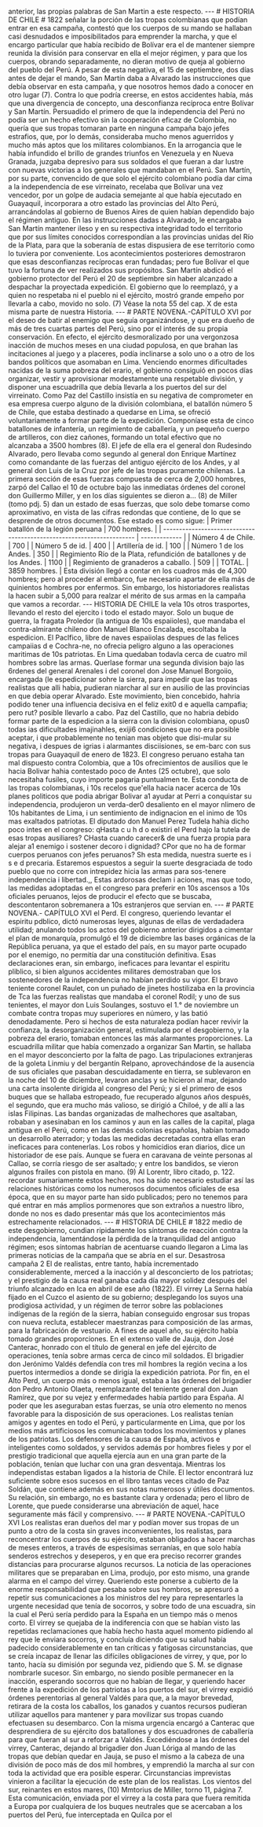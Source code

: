 anterior, las propias palabras de San Martin a este respecto. --- # HISTORIA DE CHILE # 1822 señalar la porción de las tropas colombianas que podían entrar en esa campaña, contestó que los cuerpos de su mando se hallaban casi desnudados e imposibilitados para emprender la marcha, y que el encargo particular que había recibido de Bolívar era el de mantener siempre reunida la división para conservar en ella el mejor régimen, y para que los cuerpos, obrando separadamente, no dieran motivo de queja al gobierno del pueblo del Perú. A pesar de esta negativa, el 15 de septiembre, dos días antes de dejar el mando, San Martín daba a Alvarado las instrucciones que debía observar en esta campaña, y que nosotros hemos dado a conocer en otro lugar (7). Contra lo que podría creerse, en estos accidentes había, más que una divergencia de concepto, una desconfianza recíproca entre Bolívar y San Martín. Persuadido el primero de que la independencia del Perú no podía ser un hecho efectivo sin la cooperación eficaz de Colombia, no quería que sus tropas tomaran parte en ninguna campaña bajo jefes estrafios, que, por lo demás, consideraba mucho menos aguerridos y mucho más aptos que los militares colombianos. En la arrogancia que le había infundido el brillo de grandes triunfos en Venezuela y en Nueva Granada, juzgaba depresivo para sus soldados el que fueran a dar lustre con nuevas victorias a los generales que mandaban en el Perú. San Martín, por su parte, convencido de que solo el ejército colombiano podía dar cima a la independencia de ese virreinato, recelaba que Bolívar una vez vencedor, por un golpe de audacia semejante al que había ejecutado en Guayaquil, incorporara a otro estado las provincias del Alto Perú, arrancándolas al gobierno de Buenos Aires de quien habían dependido bajo el régimen antiguo. En las instrucciones dadas a Alvarado, le encargaba San Martín mantener ileso y en su respectiva integridad todo el territorio que por sus límites conocidos correspondían a las provincias unidas del Río de la Plata, para que la soberanía de estas dispusiera de ese territorio como lo tuviera por conveniente. Los acontecimientos posteriores demostraron que esas desconfianzas recíprocas eran fundadas; pero fue Bolívar el que tuvo la fortuna de ver realizados sus propósitos. San Martín abdicó el gobierno protector del Perú el 20 de septiembre sin haber alcanzado a despachar la proyectada expedición. El gobierno que lo reemplazó, y a quien no respetaba ni el pueblo ni el ejército, mostró grande empeño por llevarla a cabo, movido no solo. (7) Véase la nota 55 del cap. X de esta misma parte de nuestra Historia. --- # PARTE NOVENA.-CAPÍTULO XVI por el deseo de batir al enemigo que seguía organizándose, y que era dueño de más de tres cuartas partes del Perú, sino por el interés de su propia conservación. En efecto, el ejército desmoralizado por una vergonzosa inacción de muchos meses en una ciudad populosa, en que brahan las incitaciones al juego y a placeres, podía inclinarse a solo uno o a otro de los bandos políticos que asomaban en Lima. Venciendo enormes dificultades nacidas de la suma pobreza del erario, el gobierno consiguió en pocos días organizar, vestir y aprovisionar modestamente una respetable división, y disponer una escuadrilla que debía llevarla a los puertos del sur del virreinato. Como Paz del Castillo insistía en su negativa de comprometer en esa empresa cuerpo alguno de la división colombiana, el batallón número 5 de Chile, que estaba destinado a quedarse en Lima, se ofreció voluntariamente a formar parte de la expedición. Componíase esta de cinco batallones de infantería, un regimiento de caballería, y un pequeño cuerpo de artilleros, con diez cañones, formando un total efectivo que no alcanzaba a 3500 hombres (8). El jefe de ella era el general don Rudesindo Alvarado, pero llevaba como segundo al general don Enrique Martínez como comandante de las fuerzas del antiguo ejército de los Andes, y al general don Luis de la Cruz por jefe de las tropas puramente chilenas. La primera sección de esas fuerzas compuesta de cerca de 2,000 hombres, zarpó del Callao el 10 de octubre bajo las inmediatas órdenes del coronel don Guillermo Miller, y en los días siguientes se dieron a... (8) de Miller (tomo pdj. 5) dan un estado de esas fuerzas, que solo debe tomarse como aproximativo, en vista de las cifras redondas que contiene, de lo que se desprende de otros documentos. Ese estado es como sigue: | Primer batallón de la legión peruana | 700 hombres. | | --------------------------------------------------------------------- | ------------- | | Número 4 de Chile. | 700 | | Número 5 de id. | 400 | | Artillería de id. | 100 | | Número 1 de los Andes. | 350 | | Regimiento Río de la Plata, refundición de batallones y de los Andes. | 1100 | | Regimiento de granaderos a caballo. | 509 | | TOTAL. | 3859 hombres. | Esta división llegó a contar en los cuadros más de 4,300 hombres; pero al proceder al embarco, fue necesario apartar de ella más de quinientos hombres por enfermos. Sin embargo, los historiadores realistas la hacen subir a 5,000 para realzar el mérito de sus armas en la campaña que vamos a recordar. --- HISTORIA DE CHILE la vela 10s otros trasportes, llevando el resto del ejercito i todo el estado mayor. Solo un buque de guerra, la fragata Proledor (la antigua de 10s espaiioles), que mandaba el contra-almirante chileno don Manuel Blanco Encalada, escoltaba la espedicion. El Paclfico, libre de naves espaiiolas despues de las felices campaiias d e Cochra-ne, no ofrecia peligro alguno a las operaciones maritimas de 10s patriotas. En Lima quedaban todavla cerca de cuatro mil hombres sobre las armas. Querlase formar una segunda division bajo las 6rdenes del general Arenales i del coronel don Jose Manuel Borgoiio, encargada (le espedicionar sohre la sierra, para impedir que las tropas realistas que alli habia, pudieran niarchar al sur en ausilio de las provincias en que debia operar Alvarado. Este movimiento, bien concebido, hahria podido tener una influencia decisiva en el feliz exit0 d e aquella campafia; pero rut? posible Ilevarlo a cabo. Paz del Castillo, que no habria debido formar parte de la espedicion a la sierra con la division colombiana, opus0 todas ias dificultades imajinahles, exiji6 condiciones que no era posible aceptar, i que probablemente no tenian mas objeto que disi-mular su negativa, i despues de igrias i alarmantes disciisiones, se em-barc con sus tropas para Guayaquil de enero de 1823. El congreso peruano estaha tan mal dispuesto contra Colombia, que a 10s ofrecimientos de ausilios que le hacia Bolivar hahia contestado poco de Antes (25 octubre), que solo necesitaha fusiles, cuyo importe pagaria puntualmen te. Esta conducta de las tropas colombianas, i 10s recelos que'ella hacia nacer acerca de 10s planes politicos que podia abrigar Bolivar a1 ayudar at Perri a conquistar su independencia, produjeron un verda-der0 desaliento en el mayor nlimero de 10s habitantes de Lima, i un sentimiento de indignacion en el inimo de 10s mas exaltados patriotas. El diputado don Manuel Perez Tudela hahia dicho poco intes en el congreso: qHasta c u h d o existiri el Perd hajo la tutela de esas tropas ausiliares? CHasta cuando carecer&#x26; de una fuerza propia para alejar a1 enemigo i sostener decoro i dignidad? CPor que no ha de formar cuerpos peruanos con jefes peruanos? Sh esta medida, nuestra suerte es i s e d precaria. Estaremos espuestos a seguir la suerte desgraciada de todo pueblo que no corre con intrepidez hicia las armas para sos-tenere independencia i libertad.,, Estas ardorosas declam i aciones, mas que todo, las medidas adoptadas en el congreso para preferir en 10s ascensos a 10s oficiales peruanos, lejos de producir el efecto que se buscaba, descontentaron sobremanera a 10s estranjeros que servian en. --- # PARTE NOVENA.- CAPÍTULO XVI el Perd. El congreso, queriendo levantar el espiritu pdblico, dictó numerosas leyes, algunas de ellas de verdadadera utilidad; anulando todos los actos del gobierno anterior dirigidos a cimentar el plan de monarquía, promulgó el 19 de diciembre las bases orgánicas de la República peruana, ya que el estado del país, en su mayor parte ocupado por el enemigo, no permitía dar una constitución definitiva. Esas declaraciones eran, sin embargo, ineficaces para levantar el espiritu pliblico, si bien algunos accidentes militares demostraban que los sostenedores de la independencia no habían perdido su vigor. El bravo teniente coronel Raulet, con un puñado de jinetes hostilizaba en la provincia de Tca las fuerzas realistas que mandaba el coronel Rodil; y uno de sus tenientes, el mayor don Luis Soulanges, sostuvo el 1.° de noviembre un combate contra tropas muy superiores en número, y las batió denodadamente. Pero si hechos de esta naturaleza podían hacer revivir la confianza, la desorganización general, estimulada por el desgobierno, y la pobreza del erario, tomaban entonces las más alarmantes proporciones. La escuadrilla militar que había comenzado a organizar San Martin, se hallaba en el mayor desconcierto por la falta de pago. Las tripulaciones extranjeras de la goleta Linmiu y del bergantín Relpano, aprovechándose de la ausencia de sus oficiales que pasaban descuidadamente en tierra, se sublevaron en la noche del 10 de diciembre, levaron anclas y se hicieron al mar, dejando una carta insolente dirigida al congreso del Perú; y si el primero de esos buques que se hallaba estropeado, fue recuperado algunos años después, el segundo, que era mucho más valioso, se dirigió a Chiloé, y de allí a las islas Filipinas. Las bandas organizadas de malhechores que asaltaban, robaban y asesinaban en los caminos y aun en las calles de la capital, plaga antigua en el Perú, como en las demás colonias españolas, habían tomado un desarrollo aterrador; y todas las medidas decretadas contra ellas eran ineficaces para contenerlas. Los robos y homicidios eran diarios, dice un historiador de ese país. Aunque se fuera en caravana de veinte personas al Callao, se corría riesgo de ser asaltado; y entre los bandidos, se vieron algunos frailes con pistola en mano. (9) AI Lorentr, libro citado, p. 122. recordar sumariamente estos hechos, nos ha sido necesario estudiar así las relaciones históricas como los numerosos documentos oficiales de esa época, que en su mayor parte han sido publicados; pero no tenemos para qué entrar en más amplios pormenores que son extraños a nuestro libro, donde no nos es dado presentar más que los acontecimientos más estrechamente relacionados. --- # HISTORIA DE CHILE # 1822 medio de este desgobierno, cundian ripidamente los síntomas de reacción contra la independencia, lamentándose la pérdida de la tranquilidad del antiguo régimen; esos síntomas habrían de acentuarse cuando llegaron a Lima las primeras noticias de la campaña que se abría en el sur. Desastrosa campaña 2 El de realistas, entre tanto, había incrementado considerablemente, merced a la inacción y al desconcierto de los patriotas; y el prestigio de la causa real ganaba cada día mayor solidez después del triunfo alcanzado en Ica en abril de ese año (1822). El virrey La Serna había fijado en el Cuzco el asiento de su gobierno; desplegando los suyos una prodigiosa actividad, y un régimen de terror sobre las poblaciones indígenas de la región de la sierra, habían conseguido engrosar sus tropas con nueva recluta, establecer maestranzas para composición de las armas, para la fabricación de vestuario. A fines de aquel año, su ejército había tomado grandes proporciones. En el extenso valle de Jauja, don José Canterac, honrado con el título de general en jefe del ejército de operaciones, tenía sobre armas cerca de cinco mil soldados. El brigadier don Jerónimo Valdés defendía con tres mil hombres la región vecina a los puertos intermedios a donde se dirigía la expedición patriota. Por fin, en el Alto Perd, un cuerpo más o menos igual, estaba a las órdenes del brigadier don Pedro Antonio Olaeta, reemplazante del teniente general don Juan Ramírez, que por su vejez y enfermedades había partido para España. Al poder que les aseguraban estas fuerzas, se unía otro elemento no menos favorable para la disposición de sus operaciones. Los realistas tenían amigos y agentes en todo el Perú, y particularmente en Lima, que por los medios más artificiosos les comunicaban todos los movimientos y planes de los patriotas. Los defensores de la causa de España, activos e inteligentes como soldados, y servidos además por hombres fieles y por el prestigio tradicional que aquella ejercía aun en una gran parte de la población, tenían que luchar con una gran desventaja. Mientras los independistas estaban ligados a la historia de Chile. El lector encontrará luz suficiente sobre esos sucesos en el libro tantas veces citado de Paz Soldán, que contiene además en sus notas numerosos y útiles documentos. Su relación, sin embargo, no es bastante clara y ordenada; pero el libro de Lorente, que puede considerarse una abreviación de aquel, hace seguramente más fácil y comprensivo. --- # PARTE NOVENA.-CAPÍTULO XVI Los realistas eran dueños del mar y podían mover sus tropas de un punto a otro de la costa sin graves inconvenientes, los realistas, para reconcentrar los cuerpos de su ejército, estaban obligados a hacer marchas de meses enteros, a través de espesísimas serranías, en que solo había senderos estrechos y deseperos, y en que era preciso recorrer grandes distancias para procurarse algunos recursos. La noticia de las operaciones militares que se preparaban en Lima, produjo, por esto mismo, una grande alarma en el campo del virrey. Queriendo este ponerse a cubierto de la enorme responsabilidad que pesaba sobre sus hombros, se apresuró a repetir sus comunicaciones a los ministros del rey para representarles la urgente necesidad que tenía de socorros, y sobre todo de una escuadra, sin la cual el Perú sería perdido para la España en un tiempo más o menos corto. El virrey se quejaba de la indiferencia con que se habían visto las repetidas reclamaciones que había hecho hasta aquel momento pidiendo al rey que le enviara socorros, y concluía diciendo que su salud había padecido considerablemente en tan críticas y fatigosas circunstancias, que se creía incapaz de llenar las difíciles obligaciones de virrey, y que, por lo tanto, hacía su dimisión por segunda vez, pidiendo que S. M. se dignase nombrarle sucesor. Sin embargo, no siendo posible permanecer en la inacción, esperando socorros que no habían de llegar, y queriendo hacer frente a la expedición de los patriotas a los puertos del sur, el virrey expidió órdenes perentorias al general Valdés para que, a la mayor brevedad, retirara de la costa los caballos, los ganados y cuantos recursos pudieran utilizar aquellos para mantener y para movilizar sus tropas cuando efectuasen su desembarco. Con la misma urgencia encargó a Canterac que desprendiera de su ejército dos batallones y dos escuadrones de caballería para que fueran al sur a reforzar a Valdés. Excediéndose a las órdenes del virrey, Canterac, dejando al brigadier don Juan Lóriga al mando de las tropas que debían quedar en Jauja, se puso el mismo a la cabeza de una división de poco más de dos mil hombres, y emprendió la marcha al sur con toda la actividad que era posible esperar. Circunstancias imprevistas vinieron a facilitar la ejecución de este plan de los realistas. Los vientos del sur, reinantes en estos mares, (10) Mmtorius de Miller, torno 11, página 7. Esta comunicación, enviada por el virrey a la costa para que fuera remitida a Europa por cualquiera de los buques neutrales que se acercaban a los puertos del Perú, fue interceptada en Quilca por el